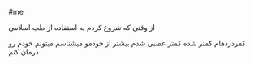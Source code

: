 #me 

از وقتی که شروع کردم به استفاده از طب اسلامی

کمردردهام کمتر شده
کمتر عصبی شدم
بیشتر از خودمو میشناسم
میتونم خودم رو درمان کنم